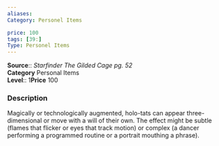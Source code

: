 ```yaml
---
aliases: 
Category: Personel Items

price: 100
tags: [39:]
Type: Personel Items
---
```

**Source**:: _Starfinder The Gilded Cage pg. 52_  
**Category** Personal Items  
**Level**:: 1**Price** 100

### Description

Magically or technologically augmented, holo-tats can appear three-dimensional or move with a will of their own. The effect might be subtle (flames that flicker or eyes that track motion) or complex (a dancer performing a programmed routine or a portrait mouthing a phrase).
